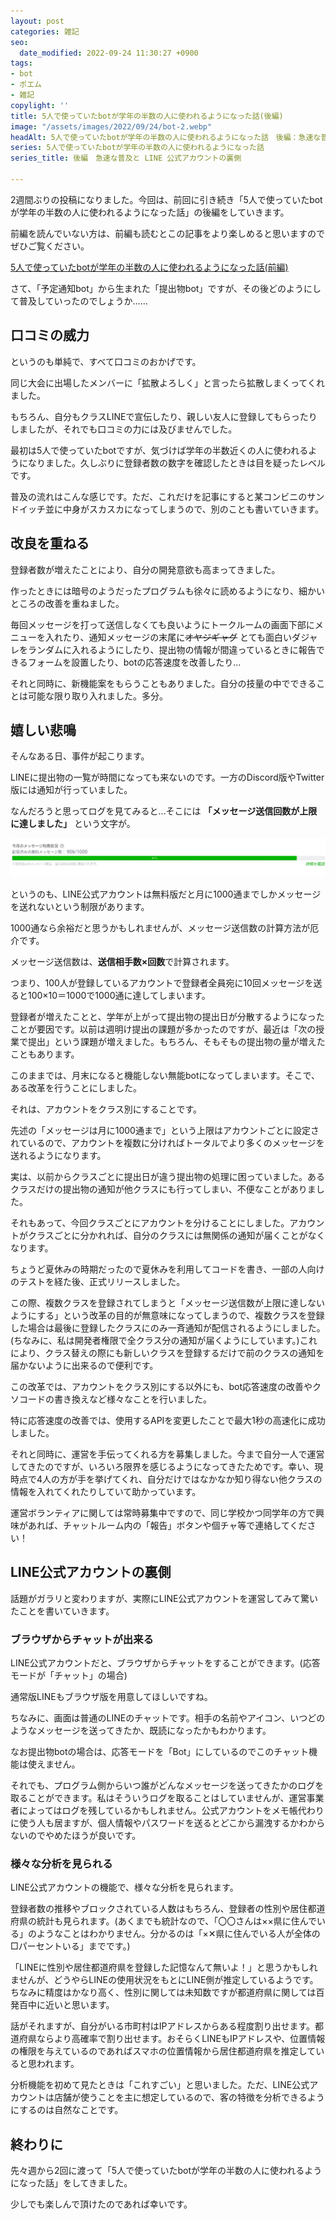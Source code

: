 ```yaml
---
layout: post
categories: 雑記
seo:
  date_modified: 2022-09-24 11:30:27 +0900
tags:
- bot
- ポエム
- 雑記
copylight: ''
title: 5人で使っていたbotが学年の半数の人に使われるようになった話(後編)
image: "/assets/images/2022/09/24/bot-2.webp"
headAlt: 5人で使っていたbotが学年の半数の人に使われるようになった話　後編：急速な普及と LINE 公式アカウントの裏側
series: 5人で使っていたbotが学年の半数の人に使われるようになった話
series_title: 後編　急速な普及と LINE 公式アカウントの裏側

---
```

2週間ぶりの投稿になりました。今回は、前回に引き続き「5人で使っていたbotが学年の半数の人に使われるようになった話」の後編をしていきます。

前編を読んでいない方は、前編も読むとこの記事をより楽しめると思いますのでぜひご覧ください。

[5人で使っていたbotが学年の半数の人に使われるようになった話(前編)](/2022-09/bot-1)

さて、「予定通知bot」から生まれた「提出物bot」ですが、その後どのようにして普及していったのでしょうか……

## 口コミの威力

というのも単純で、すべて口コミのおかげです。

同じ大会に出場したメンバーに「拡散よろしく」と言ったら拡散しまくってくれました。

もちろん、自分もクラスLINEで宣伝したり、親しい友人に登録してもらったりしましたが、それでも口コミの力には及びませんでした。

最初は5人で使っていたbotですが、気づけば学年の半数近くの人に使われるようになりました。久しぶりに登録者数の数字を確認したときは目を疑ったレベルです。

普及の流れはこんな感じです。ただ、これだけを記事にすると某コンビニのサンドイッチ並に中身がスカスカになってしまうので、別のことも書いていきます。

## 改良を重ねる

登録者数が増えたことにより、自分の開発意欲も高まってきました。

作ったときには暗号のようだったプログラムも徐々に読めるようになり、細かいところの改善を重ねました。

毎回メッセージを打って送信しなくても良いようにトークルームの画面下部にメニューを入れたり、通知メッセージの末尾に~~オヤジギャグ~~ とても面白いダジャレをランダムに入れるようにしたり、提出物の情報が間違っているときに報告できるフォームを設置したり、botの応答速度を改善したり…

それと同時に、新機能案をもらうこともありました。自分の技量の中でできることは可能な限り取り入れました。多分。

## 嬉しい悲鳴

そんなある日、事件が起こります。

LINEに提出物の一覧が時間になっても来ないのです。一方のDiscord版やTwitter版には通知が行っていました。

なんだろうと思ってログを見てみると…そこには **「メッセージ送信回数が上限に達しました」** という文字が。

![今月のメッセージ送信数が1000通中906通に](/assets/images/2022/09/24/line-limit.webp)

というのも、LINE公式アカウントは無料版だと月に1000通までしかメッセージを送れないという制限があります。

1000通なら余裕だと思うかもしれませんが、メッセージ送信数の計算方法が厄介です。

メッセージ送信数は、**送信相手数×回数**で計算されます。

つまり、100人が登録しているアカウントで登録者全員宛に10回メッセージを送ると100×10＝1000で1000通に達してしまいます。

登録者が増えたことと、学年が上がって提出物の提出日が分散するようになったことが要因です。以前は週明け提出の課題が多かったのですが、最近は「次の授業で提出」という課題が増えました。もちろん、そもそもの提出物の量が増えたこともあります。

このままでは、月末になると機能しない無能botになってしまいます。そこで、ある改革を行うことにしました。

それは、アカウントをクラス別にすることです。

先述の「メッセージは月に1000通まで」という上限はアカウントごとに設定されているので、アカウントを複数に分ければトータルでより多くのメッセージを送れるようになります。

実は、以前からクラスごとに提出日が違う提出物の処理に困っていました。あるクラスだけの提出物の通知が他クラスにも行ってしまい、不便なことがありました。

それもあって、今回クラスごとにアカウントを分けることにしました。アカウントがクラスごとに分かれれば、自分のクラスには無関係の通知が届くことがなくなります。

ちょうど夏休みの時期だったので夏休みを利用してコードを書き、一部の人向けのテストを経た後、正式リリースしました。

この際、複数クラスを登録されてしまうと「メッセージ送信数が上限に達しないようにする」という改革の目的が無意味になってしまうので、複数クラスを登録した場合は最後に登録したクラスにのみ一斉通知が配信されるようにしました。(ちなみに、私は開発者権限で全クラス分の通知が届くようにしています。)これにより、クラス替えの際にも新しいクラスを登録するだけで前のクラスの通知を届かないように出来るので便利です。

この改革では、アカウントをクラス別にする以外にも、bot応答速度の改善やクソコードの書き換えなど様々なことを行いました。

特に応答速度の改善では、使用するAPIを変更したことで最大1秒の高速化に成功しました。

それと同時に、運営を手伝ってくれる方を募集しました。今まで自分一人で運営してきたのですが、いろいろ限界を感じるようになってきたためです。幸い、現時点で4人の方が手を挙げてくれ、自分だけではなかなか知り得ない他クラスの情報を入れてくれたりしていて助かっています。

運営ボランティアに関しては常時募集中ですので、同じ学校かつ同学年の方で興味があれば、チャットルーム内の「報告」ボタンや個チャ等で連絡してください！

## LINE公式アカウントの裏側

話題がガラリと変わりますが、実際にLINE公式アカウントを運営してみて驚いたことを書いていきます。

### ブラウザからチャットが出来る

LINE公式アカウントだと、ブラウザからチャットをすることができます。(応答モードが「チャット」の場合)

通常版LINEもブラウザ版を用意してほしいですね。

ちなみに、画面は普通のLINEのチャットです。相手の名前やアイコン、いつどのようなメッセージを送ってきたか、既読になったかもわかります。

なお提出物botの場合は、応答モードを「Bot」にしているのでこのチャット機能は使えません。

それでも、プログラム側からいつ誰がどんなメッセージを送ってきたかのログを取ることができます。私はそういうログを取ることはしていませんが、運営事業者によってはログを残しているかもしれません。公式アカウントをメモ帳代わりに使う人も居ますが、個人情報やパスワードを送るとどこから漏洩するかわからないのでやめたほうが良いです。

### 様々な分析を見られる

LINE公式アカウントの機能で、様々な分析を見られます。

登録者数の推移やブロックされている人数はもちろん、登録者の性別や居住都道府県の統計も見られます。(あくまでも統計なので、「〇〇さんは××県に住んでいる」のようなことはわかりません。分かるのは「×✕県に住んでいる人が全体の□パーセントいる」までです。)

「LINEに性別や居住都道府県を登録した記憶なんて無いよ！」と思うかもしれませんが、どうやらLINEの使用状況をもとにLINE側が推定しているようです。ちなみに精度はかなり高く、性別に関しては未知数ですが都道府県に関しては百発百中に近いと思います。

話がそれますが、自分がいる市町村はIPアドレスからある程度割り出せます。都道府県ならより高確率で割り出せます。おそらくLINEもIPアドレスや、位置情報の権限を与えているのであればスマホの位置情報から居住都道府県を推定していると思われます。

分析機能を初めて見たときは「これすごい」と思いました。ただ、LINE公式アカウントは店舗が使うことを主に想定しているので、客の特徴を分析できるようにするのは自然なことです。

## 終わりに

先々週から2回に渡って「5人で使っていたbotが学年の半数の人に使われるようになった話」をしてきました。

少しでも楽しんで頂けたのであれば幸いです。